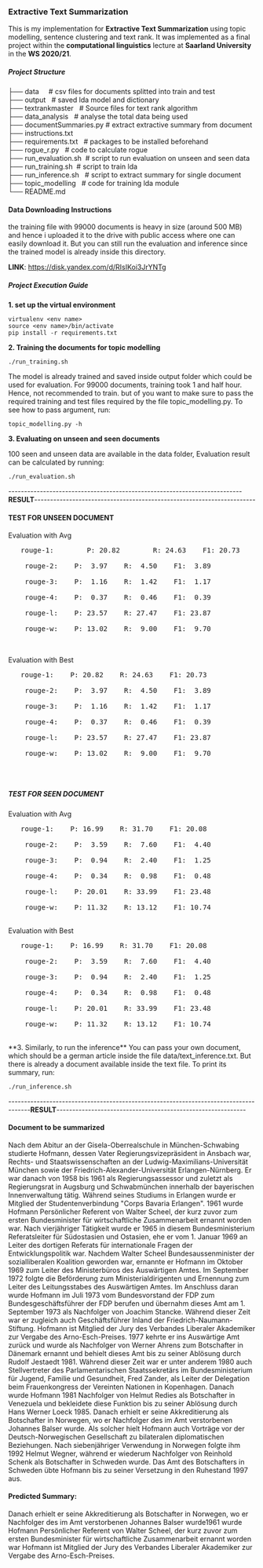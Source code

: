 ### Extractive Text Summarization

This is my implementation for **Extractive Text Summarization** using topic modelling, sentence clustering and text rank. It was implemented as a final project within the **computational linguistics** lecture at **Saarland University** in the **WS 2020/21**.


##### Project Structure 


├── data &nbsp; &nbsp;      # csv files for documents splitted into train and test  <br />
├── output     &nbsp;       # saved lda model and dictionary  <br />
├── textrankmaster &nbsp;   # Source files for text rank algorithm  <br />
├── data_analysis   &nbsp;  # analyse the total data being used  <br />
├── documentSummaries.py    # extract extractive summary from document  <br />
├── instructions.txt   &nbsp;    <br />
├── requirements.txt &nbsp; # packages to be installed beforehand  <br />
├── rogue_r.py      &nbsp;  # code to calculate rogue  <br />
├── run_evaluation.sh &nbsp;# script to run evaluation on unseen and seen data  <br />
├── run_training.sh   &nbsp;# script to train lda  <br />
├── run_inference.sh &nbsp; # script to extract summary for single document  <br />
├── topic_modelling  &nbsp; # code for training lda module  <br />
└── README.md


#### Data Downloading Instructions

the training file with 99000 documents is heavy in size (around 500 MB) and hence i uploaded it to the drive with public access where one can easily download it. But you can still run the evaluation and inference since the trained model is already inside this directory.

**LINK**: https://disk.yandex.com/d/RIsIKoi3JrYNTg

##### Project Execution Guide 

**1. set up the virtual environment**

```
virtualenv <env name>
source <env name>/bin/activate
pip install -r requirements.txt

```

**2. Training the documents for topic modelling**

```
./run_training.sh

```

The model is already trained and saved inside output folder which could be used for evaluation. For 99000 documents, training took 1 and half hour. Hence, not recommended to train. but of you want to make sure to pass the required training and test files required by the file topic_modelling.py. To see how to pass argument, run:

```
topic_modelling.py -h
```

**3. Evaluating on unseen and seen documents**

100 seen and unseen data are available in the data folder, Evaluation result can be calculated by running:

```
./run_evaluation.sh

```

--------------------------------------------------------------------------**RESULT**----------------------------------------------------------------------
#### TEST FOR UNSEEN DOCUMENT 

Evaluation with Avg 
<pre>	rouge-1:        P: 20.82        R: 24.63 	F1: 20.73 <br />
	rouge-2:	P:  3.97	R:  4.50	F1:  3.89 <br />
	rouge-3:	P:  1.16	R:  1.42	F1:  1.17 <br />
	rouge-4:	P:  0.37	R:  0.46	F1:  0.39 <br />
	rouge-l:	P: 23.57	R: 27.47	F1: 23.87 <br />
	rouge-w:	P: 13.02	R:  9.00	F1:  9.70 <br /> </pre>
 <br />
Evaluation with Best
<pre>	rouge-1:	P: 20.82	R: 24.63	F1: 20.73 <br />
	rouge-2:	P:  3.97	R:  4.50	F1:  3.89 <br />
	rouge-3:	P:  1.16	R:  1.42	F1:  1.17 <br />
	rouge-4:	P:  0.37	R:  0.46	F1:  0.39 <br />
	rouge-l:	P: 23.57	R: 27.47	F1: 23.87 <br />
	rouge-w:	P: 13.02	R:  9.00	F1:  9.70 <br /> </pre>
 <br />
 
##### TEST FOR SEEN DOCUMENT  

Evaluation with Avg
<pre>	rouge-1:	P: 16.99	R: 31.70	F1: 20.08 <br />
	rouge-2:	P:  3.59	R:  7.60	F1:  4.40 <br />
	rouge-3:	P:  0.94	R:  2.40	F1:  1.25 <br />
	rouge-4:	P:  0.34	R:  0.98	F1:  0.48 <br />
	rouge-l:	P: 20.01	R: 33.99	F1: 23.48 <br />
	rouge-w:	P: 11.32	R: 13.12	F1: 10.74 <br /></pre>
 <br />
Evaluation with Best
<pre>	rouge-1:	P: 16.99	R: 31.70	F1: 20.08 <br />
	rouge-2:	P:  3.59	R:  7.60	F1:  4.40 <br />
	rouge-3:	P:  0.94	R:  2.40	F1:  1.25 <br />
	rouge-4:	P:  0.34	R:  0.98	F1:  0.48 <br />
	rouge-l:	P: 20.01	R: 33.99	F1: 23.48 <br />
	rouge-w:	P: 11.32	R: 13.12	F1: 10.74 <br /></pre>

 <br />
**3. Similarly, to run the inference** 
You can pass your own document, which should be a german article inside the file data/text_inference.txt. But there is already a document available inside the text file. To print its summary, run: <br />

```
./run_inference.sh
```

-------------------------------------------------------------------------------------**RESULT**------------------------------------------------------------
#### Document to be summarized
Nach dem Abitur an der Gisela-Oberrealschule in München-Schwabing studierte Hofmann, dessen Vater Regierungsvizepräsident in Ansbach war, Rechts- und Staatswissenschaften an der Ludwig-Maximilians-Universität München sowie der Friedrich-Alexander-Universität Erlangen-Nürnberg. Er war danach von 1958 bis 1961 als Regierungsassessor und zuletzt als Regierungsrat in Augsburg und Schwabmünchen innerhalb der bayerischen Innenverwaltung tätig. Während seines Studiums in Erlangen wurde er Mitglied der Studentenverbindung "Corps Bavaria Erlangen". 1961 wurde Hofmann Persönlicher Referent von Walter Scheel, der kurz zuvor zum ersten Bundesminister für wirtschaftliche Zusammenarbeit ernannt worden war. Nach vierjähriger Tätigkeit wurde er 1965 in diesem Bundesministerium Referatsleiter für Südostasien und Ostasien, ehe er vom 1. Januar 1969 an Leiter des dortigen Referats für internationale Fragen der Entwicklungspolitik war. Nachdem Walter Scheel Bundesaussenminister der sozialliberalen Koalition geworden war, ernannte er Hofmann im Oktober 1969 zum Leiter des Ministerbüros des Auswärtigen Amtes. Im September 1972 folgte die Beförderung zum Ministerialdirigenten und Ernennung zum Leiter des Leitungsstabes des Auswärtigen Amtes. Im Anschluss daran wurde Hofmann im Juli 1973 vom Bundesvorstand der FDP zum Bundesgeschäftsführer der FDP berufen und übernahm dieses Amt am 1. September 1973 als Nachfolger von Joachim Stancke. Während dieser Zeit war er zugleich auch Geschäftsführer Inland der Friedrich-Naumann-Stiftung. Hofmann ist Mitglied der Jury des Verbandes Liberaler Akademiker zur Vergabe des Arno-Esch-Preises. 1977 kehrte er ins Auswärtige Amt zurück und wurde als Nachfolger von Werner Ahrens zum Botschafter in Dänemark ernannt und behielt dieses Amt bis zu seiner Ablösung durch Rudolf Jestaedt 1981. Während dieser Zeit war er unter anderem 1980 auch Stellvertreter des Parlamentarischen Staatssekretärs im Bundesministerium für Jugend, Familie und Gesundheit, Fred Zander, als Leiter der Delegation beim Frauenkongress der Vereinten Nationen in Kopenhagen. Danach wurde Hofmann 1981 Nachfolger von Helmut Redies als Botschafter in Venezuela und bekleidete diese Funktion bis zu seiner Ablösung durch Hans Werner Loeck 1985. Danach erhielt er seine Akkreditierung als Botschafter in Norwegen, wo er Nachfolger des im Amt verstorbenen Johannes Balser wurde. Als solcher hielt Hofmann auch Vorträge vor der Deutsch-Norwegischen Gesellschaft zu bilateralen diplomatischen Beziehungen. Nach siebenjähriger Verwendung in Norwegen folgte ihm 1992 Helmut Wegner, während er wiederum Nachfolger von Reinhold Schenk als Botschafter in Schweden wurde. Das Amt des Botschafters in Schweden übte Hofmann bis zu seiner Versetzung in den Ruhestand 1997 aus.

#### Predicted Summary: 
Danach erhielt er seine Akkreditierung als Botschafter in Norwegen, wo er Nachfolger des im Amt verstorbenen Johannes Balser wurde1961 wurde Hofmann Persönlicher Referent von Walter Scheel, der kurz zuvor zum ersten Bundesminister für wirtschaftliche Zusammenarbeit ernannt worden war Hofmann ist Mitglied der Jury des Verbandes Liberaler Akademiker zur Vergabe des Arno-Esch-Preises.
